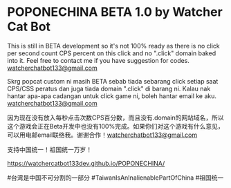 # POPONECHINA BETA 1.0 by Watcher Cat Bot

This is still in BETA development so it's not 100% ready as there is no click per second count CPS percent on this click and no ".click" domain baked into it. Feel free to contact me if you have suggestion for codes. watcherchatbot133@gmail.com

Skrg popcat custom ni masih BETA sebab tiada sebarang click setiap saat CPS/CSS peratus dan juga tiada domain ".click" di barang ni. Kalau nak hantar apa-apa cadangan untuk click game ni, boleh hantar email ke aku. watcherchatbot133@gmail.com

因为现在没有放入每秒点击次数CPS百分数，而且没有.domain的网站域名，所以这个游戏会正在Beta开发中也没有100%完成。如果你们对这个游戏有什么意见，可以用电邮email联络我。谢谢合作！watcherchatbot133@gmail.com

支持中国统一！祖国统一万岁！

https://watchercatbot133dev.github.io/POPONECHINA/

#台湾是中国不可分割的一部分 #TaiwanIsAnInalienablePartOfChina #祖国统一
